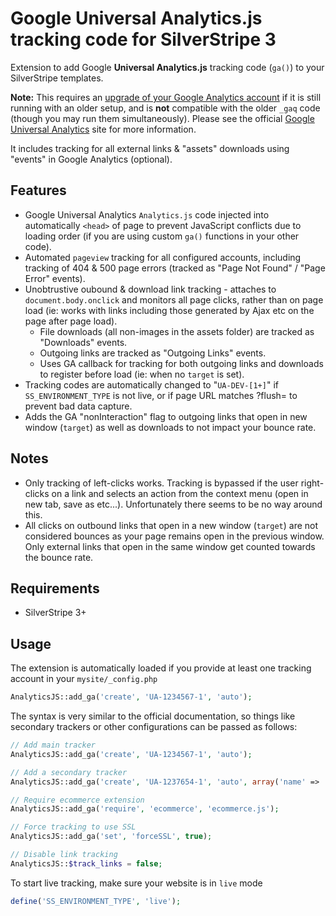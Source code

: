 Google Universal Analytics.js tracking code for SilverStripe 3
==============================================================

Extension to add Google **Universal Analytics.js** tracking code (`ga()`) to your SilverStripe templates.

**Note:** This requires an [upgrade of your Google Analytics account](https://developers.google.com/analytics/devguides/collection/upgrade/)
if it is still running with an older setup, and is **not** compatible with the older `_gaq` code (though you may run them simultaneously).
Please see the official [Google Universal Analytics](https://developers.google.com/analytics/devguides/collection/analyticsjs/)
site for more information.

It includes tracking for all external links & "assets" downloads using "events" in Google Analytics (optional).

## Features
* Google Universal Analytics `Analytics.js` code injected into automatically `<head>` of page to prevent JavaScript conflicts due to
loading order (if you are using custom `ga()` functions in your other code).
* Automated `pageview` tracking for all configured accounts, including tracking of 404 & 500 page errors (tracked as
"Page Not Found" / "Page Error" events).
* Unobtrustive oubound & download link tracking - attaches to `document.body.onclick` and monitors all page clicks, rather than
on page load (ie: works with links including those generated by Ajax etc on the page after page load).
  * File downloads (all non-images in the assets folder) are tracked as "Downloads" events.
  * Outgoing links are tracked as "Outgoing Links" events.
  * Uses GA callback for tracking for both outgoing links and downloads to register before load (ie: when no `target` is set).
* Tracking codes are automatically changed to "`UA-DEV-[1+]`" if `SS_ENVIRONMENT_TYPE` is not live, or if page URL matches ?flush=
to prevent bad data capture.
* Adds the GA "nonInteraction" flag to outgoing links that open in new window (`target`) as well as downloads to not impact your bounce rate.

## Notes
* Only tracking of left-clicks works. Tracking is bypassed if the user right-clicks on a link and selects an action from the context menu
(open in new tab, save as etc...). Unfortunately there seems to be no way around this.
* All clicks on outbound links that open in a new window (`target`) are not considered bounces as your page remains open in the previous window.
Only external links that open in the same window get counted towards the bounce rate.

## Requirements
* SilverStripe 3+

## Usage
The extension is automatically loaded if you provide at least one tracking account in your `mysite/_config.php`

```php
AnalyticsJS::add_ga('create', 'UA-1234567-1', 'auto');
```

The syntax is very similar to the official documentation, so things like secondary trackers or other
configurations can be passed as follows:

```php
// Add main tracker
AnalyticsJS::add_ga('create', 'UA-1234567-1', 'auto');

// Add a secondary tracker
AnalyticsJS::add_ga('create', 'UA-1237654-1', 'auto', array('name' => 'MyOtherTracker'));

// Require ecommerce extension
AnalyticsJS::add_ga('require', 'ecommerce', 'ecommerce.js');

// Force tracking to use SSL
AnalyticsJS::add_ga('set', 'forceSSL', true);

// Disable link tracking
AnalyticsJS::$track_links = false;
```

To start live tracking, make sure your website is in `live` mode

```php
define('SS_ENVIRONMENT_TYPE', 'live');
```